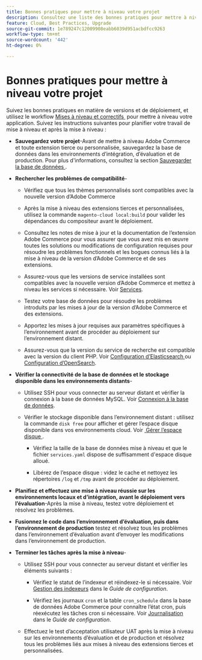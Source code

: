 ```yaml
---
title: Bonnes pratiques pour mettre à niveau votre projet
description: Consultez une liste des bonnes pratiques pour mettre à niveau vos fichiers de projet.
feature: Cloud, Best Practices, Upgrade
source-git-commit: 1e789247c12009908eabb6039d951acbdfcc9263
workflow-type: tm+mt
source-wordcount: '442'
ht-degree: 0%

---
```


# Bonnes pratiques pour mettre à niveau votre projet

Suivez les bonnes pratiques en matière de versions et de déploiement, et utilisez le workflow [&#x200B; Mises à niveau et correctifs &#x200B;](../development/commerce-version.md) pour mettre à niveau votre application. Suivez les instructions suivantes pour planifier votre travail de mise à niveau et après la mise à niveau :

- **Sauvegardez votre projet**-Avant de mettre à niveau Adobe Commerce et toute extension tierce ou personnalisée, sauvegardez la base de données dans les environnements d’intégration, d’évaluation et de production. Pour plus d&#39;informations, consultez la section [&#x200B; Sauvegarder la base de données &#x200B;](../development/commerce-version.md#project-backup).

- **Rechercher les problèmes de compatibilité**-

   - Vérifiez que tous les thèmes personnalisés sont compatibles avec la nouvelle version d’Adobe Commerce

   - Après la mise à niveau des extensions tierces et personnalisées, utilisez la commande `magento-cloud local:build` pour valider les dépendances du compositeur avant le déploiement.

   - Consultez les notes de mise à jour et la documentation de l’extension Adobe Commerce pour vous assurer que vous avez mis en œuvre toutes les solutions ou modifications de configuration requises pour résoudre les problèmes fonctionnels et les bogues connus liés à la mise à niveau de la version d’Adobe Commerce et de ses extensions.

   - Assurez-vous que les versions de service installées sont compatibles avec la nouvelle version d’Adobe Commerce et mettez à niveau les services si nécessaire. Voir [Services](../services/services-yaml.md).

   - Testez votre base de données pour résoudre les problèmes introduits par les mises à jour de la version d’Adobe Commerce et des extensions.

   - Apportez les mises à jour requises aux paramètres spécifiques à l’environnement avant de procéder au déploiement sur l’environnement distant.

   - Assurez-vous que la version du service de recherche est compatible avec la version du client PHP. Voir [Configuration d’Elasticsearch &#x200B;](../services/elasticsearch.md) ou [Configuration d’OpenSearch](../services/opensearch.md).

- **Vérifier la connectivité de la base de données et le stockage disponible dans les environnements distants**-

   - Utilisez SSH pour vous connecter au serveur distant et vérifier la connexion à la base de données MySQL. Voir [Connexion à la base de données](../services/mysql.md#connect-to-the-database).

   - Vérifier le stockage disponible dans l’environnement distant : utilisez la commande `disk free` pour afficher et gérer l’espace disque disponible dans vos environnements cloud. Voir [&#x200B; Gérer l’espace disque &#x200B;](../storage/manage-disk-space.md).

      - Vérifiez la taille de la base de données mise à niveau et que le fichier `services.yaml` dispose de suffisamment d&#39;espace disque alloué.

      - Libérez de l’espace disque : videz le cache et nettoyez les répertoires `/log` et `/tmp` avant de procéder au déploiement.

- **Planifiez et effectuez une mise à niveau réussie sur les environnements locaux et d’intégration, avant le déploiement vers l’évaluation**-Après la mise à niveau, testez votre déploiement et résolvez les problèmes.

- **Fusionnez le code dans l’environnement d’évaluation, puis dans l’environnement de production** testez et résolvez tous les problèmes dans l’environnement d’évaluation avant d’envoyer les modifications dans l’environnement de production.

- **Terminer les tâches après la mise à niveau**-

   - Utilisez SSH pour vous connecter au serveur distant et vérifier les éléments suivants :

      - Vérifiez le statut de l’indexeur et réindexez-le si nécessaire. Voir [Gestion des indexeurs](https://experienceleague.adobe.com/docs/commerce-operations/configuration-guide/cli/manage-indexers.html?lang=fr) dans le _Guide de configuration_.

      - Vérifiez les journaux `cron` et la table `cron_schedule` dans la base de données Adobe Commerce pour connaître l’état cron, puis réexécutez les tâches cron si nécessaire.
Voir [Journalisation](https://experienceleague.adobe.com/docs/commerce-operations/configuration-guide/cli/configure-cron-jobs.html?lang=fr#logging) dans le _Guide de configuration_.

   - Effectuez le test d’acceptation utilisateur UAT après la mise à niveau sur les environnements d’évaluation et de production et résolvez tous les problèmes liés aux mises à niveau des extensions tierces et personnalisées.
